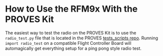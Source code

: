 # How to Use the RFM9x With the PROVES Kit

The easiest way to test the radio on the PROVES Kit is to use the `radio_test.py` file that is located in the PROVES [tests_scripts repo](https://github.com/proveskit/test_scripts). Running `import radio_test` on a compatible Flight Controller Board will automagically get everything setup for a ping pong style radio test. 